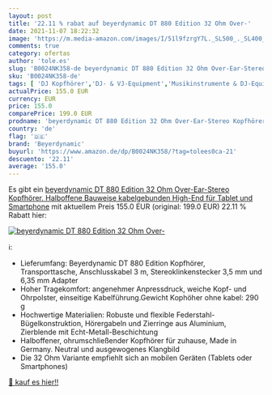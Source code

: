 ```yaml
---
layout: post
title: '22.11 % rabat auf beyerdynamic DT 880 Edition 32 Ohm Over-'
date: 2021-11-07 18:22:32
image: 'https://m.media-amazon.com/images/I/51l9fzrgY7L._SL500_._SL400_.jpg'
comments: true
category: ofertas
author: 'tole.es'
slug: 'B0024NK358-de beyerdynamic DT 880 Edition 32 Ohm Over-Ear-Stereo...'
sku: 'B0024NK358-de'
tags: [ 'DJ Kopfhörer','DJ- & VJ-Equipment','Musikinstrumente & DJ-Equipment','Musikinstrumente & Equipment','Recording-Equipment','Studio-Kopfhörer','beyerdynamic', ]
actualPrice: 155.0 EUR
currency: EUR
price: 155.0
comparePrice: 199.0 EUR
prodname: 'beyerdynamic DT 880 Edition 32 Ohm Over-Ear-Stereo Kopfhörer. Halboffene Bauweise  kabelgebunden  High-End  für Tablet und Smartphone'
country: 'de'
flag: '🇩🇪'
brand: 'Beyerdynamic'
buyurl: 'https://www.amazon.de/dp/B0024NK358/?tag=tolees0ca-21'
descuento: '22.11'
average: '155.0'
---
```


Es gibt ein [beyerdynamic DT 880 Edition 32 Ohm Over-Ear-Stereo Kopfhörer. Halboffene Bauweise  kabelgebunden  High-End  für Tablet und Smartphone](https://www.amazon.de/dp/B0024NK358/?tag=tolees0ca-21) mit aktuellem Preis 155.0 EUR (original: 199.0 EUR) 22.11 % Rabatt hier:

[![beyerdynamic DT 880 Edition 32 Ohm Over-](https://m.media-amazon.com/images/I/51l9fzrgY7L._SL500_._SL400_.jpg)](https://www.amazon.de/dp/B0024NK358/?tag=tolees0ca-21)

ℹ️:

- Lieferumfang: Beyerdynamic DT 880 Edition Kopfhörer, Transporttasche, Anschlusskabel 3 m, Stereoklinkenstecker 3,5 mm und 6,35 mm Adapter
- Hoher Tragekomfort: angenehmer Anpressdruck, weiche Kopf- und Ohrpolster, einseitige Kabelführung.Gewicht Kophöher ohne kabel: 290 g
- Hochwertige Materialien: Robuste und flexible Federstahl-Bügelkonstruktion, Hörergabeln und Zierringe aus Aluminium, Zierblende mit Echt-Metall-Beschichtung
- Halboffener, ohrumschließender Kopfhörer für zuhause, Made in Germany. Neutral und ausgewogenes Klangbild
- Die 32 Ohm Variante empfiehlt sich an mobilen Geräten (Tablets oder Smartphones)

[🛒 kauf es hier!!](https://www.amazon.de/dp/B0024NK358/?tag=tolees0ca-21)
